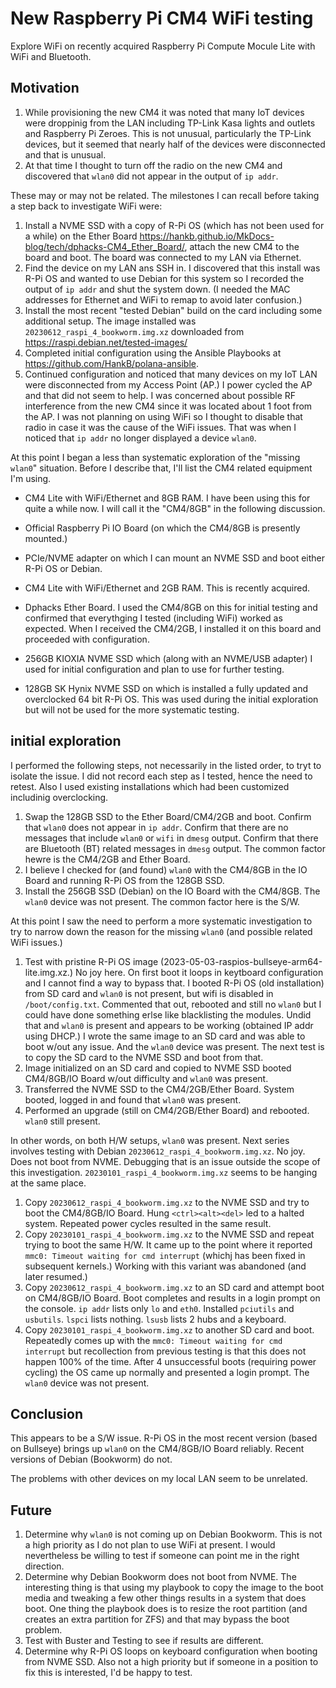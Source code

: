 # New Raspberry Pi CM4 WiFi testing

Explore WiFi on recently acquired Raspberry Pi Compute Mocule Lite with WiFi and Bluetooth.

## Motivation

1. While provisioning the new CM4 it was noted that many IoT devices were droppinig from the LAN including TP-Link Kasa lights and outlets and Raspberry Pi Zeroes. This is not unusual, particularly the TP-Link devices, but it seemed that nearly half of the devices were disconnected and that is unusual.
1. At that time I thought to turn off the radio on the new CM4 and discovered that `wlan0` did not appear in the output of `ip addr`.

These may or may not be related. The milestones I can recall before taking a step back to investigate WiFi were:

1. Install a NVME SSD with a copy of R-Pi OS (which has not been used for a while) on the Ether Board <https://hankb.github.io/MkDocs-blog/tech/dphacks-CM4_Ether_Board/>, attach the new CM4 to the board and boot. The board was connected to my LAN via Ethernet.
1. Find the device on my LAN ans SSH in. I discovered that this install was R-Pi OS and wanted to use Debian for this system so I recorded the output of `ip addr` and shut the system down. (I needed the MAC addresses for Ethernet and WiFi to remap to avoid later confusion.)
1. Install the most recent "tested Debian" build on the card including some additional setup. The image installed was `20230612_raspi_4_bookworm.img.xz` downloaded from <https://raspi.debian.net/tested-images/>
1. Completed initial configuration using the Ansible Playbooks at <https://github.com/HankB/polana-ansible>.
1. Continued configuration and noticed that many devices on my IoT LAN were disconnected from my Access Point (AP.) I power cycled the AP and that did not seem to help. I was concerned about possible RF interference from the new CM4 since it was located about 1 foot from the AP. I was not planning on using WiFi so I thought to disable that radio in case it was the cause of the WiFi issues. That was when I noticed that `ip addr` no longer displayed a device `wlan0`.

At this point I began a less than systematic exploration of the "missing `wlan0`" situation. Before I describe that, I'll list the CM4 related equipment I'm using.

* CM4 Lite with WiFi/Ethernet and 8GB RAM. I have been using this for quite a while now. I will call it the "CM4/8GB" in the following discussion.
* Official Raspberry Pi IO Board (on which the CM4/8GB is presently mounted.)
* PCIe/NVME adapter on which I can mount an NVME SSD and boot either R-Pi OS or Debian.

* CM4 Lite with WiFi/Ethernet and 2GB RAM. This is recently acquired.
* Dphacks Ether Board. I used the CM4/8GB on this for initial testing and confirmed that everythging I tested (including WiFi) worked as expected. When I received the CM4/2GB, I installed it on this board and proceeded with configuration.

* 256GB KIOXIA NVME SSD which (along with an NVME/USB adapter) I used for initial configuration and plan to use for further testing.
* 128GB SK Hynix NVME SSD on which is installed a fully updated and overclocked 64 bit R-Pi OS. This was used during the initial exploration but will not be used for the more systematic testing.

## initial exploration

I performed the following steps, not necessarily in the listed order, to tryt to isolate the issue. I did not record each step as I tested, hence the need to retest. Also I used existing installations which had been customized includinig overclocking.

1. Swap the 128GB SSD to the Ether Board/CM4/2GB and boot. Confirm that `wlan0` does not appear in `ip addr`. Confirm that there are no messages that include `wlan0` or `wifi` in `dmesg` output. Confirm that there are Bluetooth (BT) related messages in `dmesg` output. The common factor hewre is the CM4/2GB and Ether Board.
1. I believe I checked for (and found) `wlan0` with the CM4/8GB in the IO Board and running R-Pi OS from the 128GB SSD.
1. Install the 256GB SSD (Debian) on the IO Board with the CM4/8GB. The `wlan0` device was not present. The common factor here is the S/W.

At this point I saw the need to perform a more systematic investigation to try to narrow down the reason for the missing `wlan0` (and possible related WiFi issues.)

1. Test with pristine R-Pi OS image (2023-05-03-raspios-bullseye-arm64-lite.img.xz.) No joy here. On first boot it loops in keytboard configuration and I cannot find a way to bypass that. I booted R-Pi OS (old installation) from SD card and `wlan0` is not present, but wifi is disabled in `/boot/config.txt`. Commented that out, rebooted and still no `wlan0` but I could have done something erlse like blacklisting the modules. Undid that and `wlan0` is present and appears to be working (obtained IP addr using DHCP.) I wrote the same image to an SD card and was able to boot w/out any issue. And the `wlan0` device was present. The next test is to copy the SD card to the NVME SSD and boot from that.
1. Image initialized on an SD card and copied to NVME SSD booted CM4/8GB/IO Board w/out difficulty and `wlan0` was present.
1. Transferred the NVME SSD to the CM4/2GB/Ether Board. System booted, logged in and found that `wlan0` was present.
1. Performed an upgrade (still on CM4/2GB/Ether Board) and rebooted. `wlan0` still present.

In other words, on both H/W setups, `wlan0` was present. Next series involves testing with Debian `20230612_raspi_4_bookworm.img.xz`. No joy. Does not boot from NVME. Debugging that is an issue outside the scope of this investigation. `20230101_raspi_4_bookworm.img.xz` seems to be hanging at the same place.

1. Copy `20230612_raspi_4_bookworm.img.xz` to the NVME SSD and try to boot the CM4/8GB/IO Board. Hung `<ctrl><alt><del>` led to a halted system. Repeated power cycles resulted in the same result.
1. Copy `20230101_raspi_4_bookworm.img.xz` to the NVME SSD and repeat trying to boot the same H/W. It came up to the point where it reported `mmc0: Timeout waiting for cmd interrupt` (whichj has been fixed in subsequent kernels.) Working with this variant was abandoned (and later resumed.)
1. Copy `20230612_raspi_4_bookworm.img.xz` to an SD card and attempt boot on CM4/8GB/IO Board. Boot completes and results in a login prompt on the console. `ip addr` lists only `lo` and `eth0`. Installed `pciutils` and `usbutils`. `lspci` lists nothing. `lsusb` lists 2 hubs and a keyboard.
1.  Copy `20230101_raspi_4_bookworm.img.xz` to another SD card and boot. Repeatedly comes up with the `mmc0: Timeout waiting for cmd interrupt` but recollection from previous testing is that this does not happen 100% of the time. After 4 unsuccessful boots (requiring power cycling) the OS came up normally and presented a login prompt. The `wlan0` device was not present.

## Conclusion

This appears to be a S/W issue. R-Pi OS in the most recent version (based on Bullseye) brings up `wlan0` on the CM4/8GB/IO Board reliably. Recent versions of Debian (Bookworm) do not.

The problems with other devices on my local LAN seem to be unrelated.

## Future

1. Determine why `wlan0` is not coming up on Debian Bookworm. This is not a high priority as I do not plan to use WiFi at present. I would nevertheless be willing to test if someone can point me in the right direction.
1. Determine why Debian Bookworm does not boot from NVME. The interesting thing is that using my playbook to copy the image to the boot media and tweaking a few other things results in a system that does boot. One thing the playbook does is to resize the root partition (and creates an extra partition for ZFS) and that may bypass the boot problem.
1. Test with Buster and Testing to see if results are different.
1. Determine why R-Pi OS loops on keyboard configuration when booting from NVME SSD. Also not a high priority but if someone in a position to fix this is interested, I'd be happy to test.
